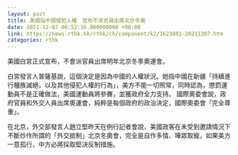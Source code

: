 ```yaml
---
layout: post
title: 美國指中國侵犯人權　宣布不派官員出席北京冬奧
date: 2021-12-07 06:52:16.000000000 +08:00
link: https://news.rthk.hk/rthk/ch/component/k2/1623081-20211207.htm
categories: rthk
---
```


美國白宮正式宣布，不會派官員出席明年北京冬季奧運會。

白宮發言人普薩基說，這個決定是因為中國的人權狀況。她指中國在新疆「持續進行種族滅絕，以及其他侵犯人權的行為」，美方不能一切照常，同時認為，懲罰運動員不是正確做法，美國運動員將參賽，並獲政府全力支持。
國際奧委會說，政府官員和外交人員出席奧運會，純粹是每個政府的政治決定，國際奧委會「完全尊重」。 

在北京，外交部發言人趙立堅昨天在例行記者會說，美國政客在未受到邀請情況下不斷炒作所謂的「外交抵制」北京冬奧會，完全是自作多情、嘩眾取寵，如果美方一意孤行，中方必將採取堅決反制措施。
